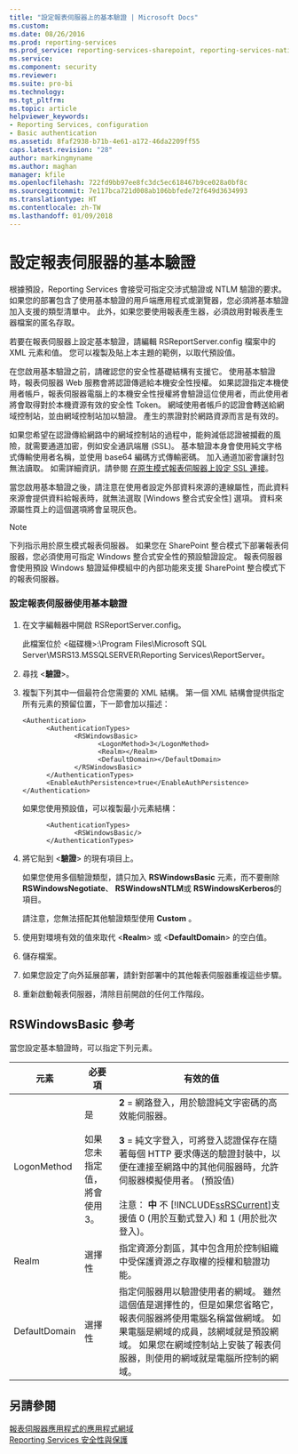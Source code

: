 ```yaml
---
title: "設定報表伺服器上的基本驗證 | Microsoft Docs"
ms.custom: 
ms.date: 08/26/2016
ms.prod: reporting-services
ms.prod_service: reporting-services-sharepoint, reporting-services-native
ms.service: 
ms.component: security
ms.reviewer: 
ms.suite: pro-bi
ms.technology: 
ms.tgt_pltfrm: 
ms.topic: article
helpviewer_keywords:
- Reporting Services, configuration
- Basic authentication
ms.assetid: 8faf2938-b71b-4e61-a172-46da2209ff55
caps.latest.revision: "28"
author: markingmyname
ms.author: maghan
manager: kfile
ms.openlocfilehash: 722fd9bb97ee8fc3dc5ec618467b9ce028a0bf8c
ms.sourcegitcommit: 7e117bca721d008ab106bbfede72f649d3634993
ms.translationtype: HT
ms.contentlocale: zh-TW
ms.lasthandoff: 01/09/2018
---
```

# <a name="configure-basic-authentication-on-the-report-server"></a>設定報表伺服器的基本驗證
  根據預設，Reporting Services 會接受可指定交涉式驗證或 NTLM 驗證的要求。 如果您的部署包含了使用基本驗證的用戶端應用程式或瀏覽器，您必須將基本驗證加入支援的類型清單中。 此外，如果您要使用報表產生器，必須啟用對報表產生器檔案的匿名存取。  
  
 若要在報表伺服器上設定基本驗證，請編輯 RSReportServer.config 檔案中的 XML 元素和值。 您可以複製及貼上本主題的範例，以取代預設值。  
  
 在您啟用基本驗證之前，請確認您的安全性基礎結構有支援它。 使用基本驗證時，報表伺服器 Web 服務會將認證傳遞給本機安全性授權。 如果認證指定本機使用者帳戶，報表伺服器電腦上的本機安全性授權將會驗證這位使用者，而此使用者將會取得對於本機資源有效的安全性 Token。 網域使用者帳戶的認證會轉送給網域控制站，並由網域控制站加以驗證。 產生的票證對於網路資源而言是有效的。  
  
 如果您希望在認證傳給網路中的網域控制站的過程中，能夠減低認證被攔截的風險，就需要通道加密，例如安全通訊端層 (SSL)。 基本驗證本身會使用純文字格式傳輸使用者名稱，並使用 base64 編碼方式傳輸密碼。 加入通道加密會讓封包無法讀取。 如需詳細資訊，請參閱 [在原生模式報表伺服器上設定 SSL 連接](../../reporting-services/security/configure-ssl-connections-on-a-native-mode-report-server.md)。  
  
 當您啟用基本驗證之後，請注意在使用者設定外部資料來源的連線屬性，而此資料來源會提供資料給報表時，就無法選取 [Windows 整合式安全性] 選項。 資料來源屬性頁上的這個選項將會呈現灰色。  
  
> [!NOTE]  
>  下列指示用於原生模式報表伺服器。 如果您在 SharePoint 整合模式下部署報表伺服器，您必須使用可指定 Windows 整合式安全性的預設驗證設定。 報表伺服器會使用預設 Windows 驗證延伸模組中的內部功能來支援 SharePoint 整合模式下的報表伺服器。  
  
### <a name="to-configure-a-report-server-to-use-basic-authentication"></a>設定報表伺服器使用基本驗證  
  
1.  在文字編輯器中開啟 RSReportServer.config。  
  
     此檔案位於 \<磁碟機>:\Program Files\Microsoft SQL Server\MSRS13.MSSQLSERVER\Reporting Services\ReportServer。  
  
2.  尋找 \<**驗證**>。  
  
3.  複製下列其中一個最符合您需要的 XML 結構。 第一個 XML 結構會提供指定所有元素的預留位置，下一節會加以描述：  
  
    ```  
    <Authentication>  
          <AuthenticationTypes>  
                 <RSWindowsBasic>  
                       <LogonMethod>3</LogonMethod>  
                       <Realm></Realm>  
                       <DefaultDomain></DefaultDomain>  
                 </RSWindowsBasic>  
          </AuthenticationTypes>  
          <EnableAuthPersistence>true</EnableAuthPersistence>  
    </Authentication>  
    ```  
  
     如果您使用預設值，可以複製最小元素結構：  
  
    ```  
          <AuthenticationTypes>  
                 <RSWindowsBasic/>  
          </AuthenticationTypes>  
    ```  
  
4.  將它貼到 \<**驗證**> 的現有項目上。  
  
     如果您使用多個驗證類型，請只加入 **RSWindowsBasic** 元素，而不要刪除 **RSWindowsNegotiate**、 **RSWindowsNTLM**或 **RSWindowsKerberos**的項目。  
  
     請注意，您無法搭配其他驗證類型使用 **Custom** 。  
  
5.  使用對環境有效的值來取代 \<**Realm**> 或 \<**DefaultDomain**> 的空白值。  
  
6.  儲存檔案。  
  
7.  如果您設定了向外延展部署，請針對部署中的其他報表伺服器重複這些步驟。  
  
8.  重新啟動報表伺服器，清除目前開啟的任何工作階段。  
  
## <a name="rswindowsbasic-reference"></a>RSWindowsBasic 參考  
 當您設定基本驗證時，可以指定下列元素。  
  
|元素|必要項|有效的值|  
|-------------|--------------|------------------|  
|LogonMethod|是<br /><br /> 如果您未指定值，將會使用 3。|**2** = 網路登入，用於驗證純文字密碼的高效能伺服器。<br /><br /> **3** = 純文字登入，可將登入認證保存在隨著每個 HTTP 要求傳送的驗證封裝中，以便在連接至網路中的其他伺服器時，允許伺服器模擬使用者。 (預設值)<br /><br /> 注意： **中** 不 [!INCLUDE[ssRSCurrent](../../includes/ssrscurrent-md.md)]支援值 0 (用於互動式登入) 和 1 (用於批次登入)。|  
|Realm|選擇性|指定資源分割區，其中包含用於控制組織中受保護資源之存取權的授權和驗證功能。|  
|DefaultDomain|選擇性|指定伺服器用以驗證使用者的網域。 雖然這個值是選擇性的，但是如果您省略它，報表伺服器將使用電腦名稱當做網域。 如果電腦是網域的成員，該網域就是預設網域。 如果您在網域控制站上安裝了報表伺服器，則使用的網域就是電腦所控制的網域。|  
  
## <a name="see-also"></a>另請參閱  
 [報表伺服器應用程式的應用程式網域](../../reporting-services/report-server/application-domains-for-report-server-applications.md)   
 [Reporting Services 安全性與保護](../../reporting-services/security/reporting-services-security-and-protection.md)  
  
  
